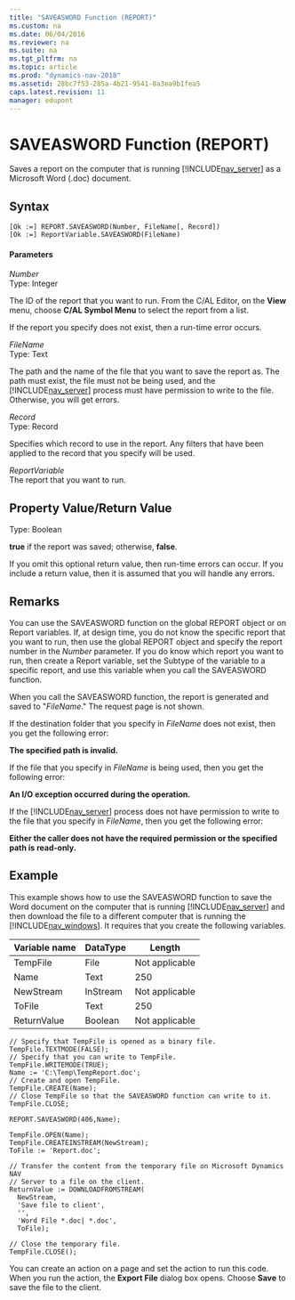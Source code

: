 ```yaml
---
title: "SAVEASWORD Function (REPORT)"
ms.custom: na
ms.date: 06/04/2016
ms.reviewer: na
ms.suite: na
ms.tgt_pltfrm: na
ms.topic: article
ms.prod: "dynamics-nav-2018"
ms.assetid: 28bc7f53-285a-4b21-9541-8a3ea9b1fea5
caps.latest.revision: 11
manager: edupont
---
```

# SAVEASWORD Function (REPORT)
Saves a report on the computer that is running [!INCLUDE[nav_server](includes/nav_server_md.md)] as a Microsoft Word \(.doc\) document.  
  
## Syntax  
  
```  
[Ok :=] REPORT.SAVEASWORD(Number, FileName[, Record])  
[Ok :=] ReportVariable.SAVEASWORD(FileName)  
```  
  
#### Parameters  
 *Number*  
 Type: Integer  
  
 The ID of the report that you want to run. From the C/AL Editor, on the **View** menu, choose **C/AL Symbol Menu** to select the report from a list.  
  
 If the report you specify does not exist, then a run-time error occurs.  
  
 *FileName*  
 Type: Text  
  
 The path and the name of the file that you want to save the report as. The path must exist, the file must not be being used, and the [!INCLUDE[nav_server](includes/nav_server_md.md)] process must have permission to write to the file. Otherwise, you will get errors.  
  
 *Record*  
 Type: Record  
  
 Specifies which record to use in the report. Any filters that have been applied to the record that you specify will be used.  
  
 *ReportVariable*  
 The report that you want to run.  
  
## Property Value/Return Value  
 Type: Boolean  
  
 **true** if the report was saved; otherwise, **false**.  
  
 If you omit this optional return value, then run-time errors can occur. If you include a return value, then it is assumed that you will handle any errors.  
  
## Remarks  
 You can use the SAVEASWORD function on the global REPORT object or on Report variables. If, at design time, you do not know the specific report that you want to run, then use the global REPORT object and specify the report number in the *Number* parameter. If you do know which report you want to run, then create a Report variable, set the Subtype of the variable to a specific report, and use this variable when you call the SAVEASWORD function.  
  
 When you call the SAVEASWORD function, the report is generated and saved to "*FileName*." The request page is not shown.  
  
 If the destination folder that you specify in *FileName* does not exist, then you get the following error:  
  
 **The specified path is invalid.**  
  
 If the file that you specify in *FileName* is being used, then you get the following error:  
  
 **An I/O exception occurred during the operation.**  
  
 If the [!INCLUDE[nav_server](includes/nav_server_md.md)] process does not have permission to write to the file that you specify in *FileName*, then you get the following error:  
  
 **Either the caller does not have the required permission or the specified path is read-only.**  
  
## Example  
 This example shows how to use the SAVEASWORD function to save the Word document on the computer that is running [!INCLUDE[nav_server](includes/nav_server_md.md)] and then download the file to a different computer that is running the [!INCLUDE[nav_windows](includes/nav_windows_md.md)]. It requires that you create the following variables.  
  
|Variable name|DataType|Length|  
|-------------------|--------------|------------|  
|TempFile|File|Not applicable|  
|Name|Text|250|  
|NewStream|InStream|Not applicable|  
|ToFile|Text|250|  
|ReturnValue|Boolean|Not applicable|  
  
```  
// Specify that TempFile is opened as a binary file.  
TempFile.TEXTMODE(FALSE);  
// Specify that you can write to TempFile.  
TempFile.WRITEMODE(TRUE);  
Name := 'C:\Temp\TempReport.doc';  
// Create and open TempFile.  
TempFile.CREATE(Name);  
// Close TempFile so that the SAVEASWORD function can write to it.  
TempFile.CLOSE;  
  
REPORT.SAVEASWORD(406,Name);  
  
TempFile.OPEN(Name);  
TempFile.CREATEINSTREAM(NewStream);  
ToFile := 'Report.doc';  
  
// Transfer the content from the temporary file on Microsoft Dynamics NAV  
// Server to a file on the client.  
ReturnValue := DOWNLOADFROMSTREAM(  
  NewStream,  
  'Save file to client',  
  '',  
  'Word File *.doc| *.doc',  
  ToFile);  
  
// Close the temporary file.  
TempFile.CLOSE();  
```  
  
 You can create an action on a page and set the action to run this code. When you run the action, the **Export File** dialog box opens. Choose **Save** to save the file to the client.